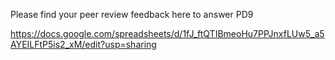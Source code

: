 Please find your peer review feedback here to answer PD9

https://docs.google.com/spreadsheets/d/1fJ_ftQTIBmeoHu7PPJnxfLUw5_a5AYEILFtP5is2_xM/edit?usp=sharing
